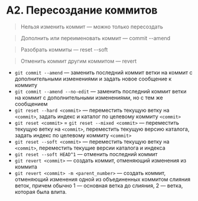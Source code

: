 # A2. Пересоздание коммитов

> Нельзя изменить коммит — можно только пересоздать

> Дополнить или переименовать коммит — commit --amend

> Разобрать коммиты — reset --soft

> Отменить коммит другим коммитом — revert

- `git commit --amend` — заменить последний коммит ветки на коммит с дополнительными изменениями и задать новое сообщение к коммиту
- `git commit --amend --no-edit` — заменить последний коммит ветки на коммит с дополнительными изменениями, но с тем же сообщением
- `git reset --hard <commit>` — переместить текущую ветку на `<commit>`, задать индекс и каталог по целевому коммиту `<commit>`
- `git reset <commit>` = `git reset --mixed <commit>` — переместить текущую ветку на `<commit>`, переместить текущую версию каталога, задать индекс по целевому коммиту `<commit>`
- `git reset --soft <commit>` — переместить текущую ветку на `<commit>`, переместить текущие версии каталога и индекса
- `git reset --soft HEAD^1` — отменить последний коммит
- `git revert <commit>` — создать коммит, отменяющий изменения из коммита
- `git revert <commit> -m <parent_number>` — создать коммит, отменяющий изменения одной из объединенных коммитом слияния веток, причем обычно 1 — основная ветка до слияния, 2 — ветка, которая была влита.
